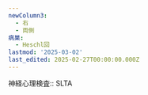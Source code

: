 ```yaml
---
newColumn3:
  - 右
  - 両側
病巣:
  - Heschl回
lastmod: '2025-03-02'
last_edited: 2025-02-27T00:00:00.000Z
---
```


神経心理検査:: SLTA
